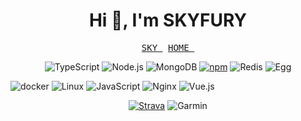 <h1 align="center">Hi 👋, I'm SKYFURY</h1>
<p align="center">
  <samp>
    <a href="https://www.skyfury.com.cn">SKY&nbsp</a>
    <a href="https://fourioc.com/">HOME&nbsp</a>
  </samp>
</p>

<p align="center">
  <img alt="TypeScript" src="https://img.shields.io/badge/-TypeScript-3178C6?logo=TypeScript&style=flat&logoColor=fff"/>
  <img alt="Node.js" src="https://img.shields.io/badge/-Node.js-339933?logo=Node.js&style=flat&logoColor=fff"/>
  <img alt="MongoDB" src="https://img.shields.io/badge/-MongoDB-47A248?logo=MongoDB&style=flat&logoColor=fff"/>
  <a href="https://www.npmjs.com/~skyfury" target="_blank"><img alt="npm" src="https://img.shields.io/badge/-npm-CB3837?logo=npm&style=flat&logoColor=fff"/></a>
  <img alt="Redis" src="https://img.shields.io/badge/-Redis-DC382D?logo=Redis&style=flat&logoColor=fff"/>
  <img alt="Egg" src="https://img.shields.io/badge/-Egg.js-000000?logo=Egg&style=flat"/>
</p>

<p align="center">

[comment]: <> (  <img alt="Elasticsearch" src="https://img.shields.io/badge/-Elasticsearch-005571?logo=Elasticsearch&style=flat&logoColor=fff"/>)

[comment]: <> (  <img alt="kubernetes" src="https://img.shields.io/badge/-Kubernetes-326CE5?logo=Kubernetes&style=flat&logoColor=fff"/>)
  <img alt="docker" src="https://img.shields.io/badge/-Docker-2496ED?logo=Docker&style=flat&logoColor=fff"/>
  <img alt="Linux" src="https://img.shields.io/badge/-Linux-FCC624?logo=Linux&style=flat&logoColor=000"/>
  <img alt="JavaScript" src="https://img.shields.io/badge/-JavaScript-F7DF1E?logo=JavaScript&style=flat&logoColor=fff"/>
  <img alt="Nginx" src="https://img.shields.io/badge/-Nginx-009639?logo=NGINX&style=flat&logoColor=fff"/>
  <img alt="Vue.js" src="https://img.shields.io/badge/-Vue.js-4FC08D?logo=Vue.js&style=flat&logoColor=fff"/>
</p>

[comment]: <> (<p align="center">)

[comment]: <> (  <img alt="Visual Studio Code" src="https://img.shields.io/badge/-Visual Studio Code-007ACC?logo=Visual Studio Code&style=flat&logoColor=fff"/>)

[comment]: <> (  <img alt="Vim" src="https://img.shields.io/badge/-Vim-019733?logo=Vim&style=flat&logoColor=fff"/>)

[comment]: <> (  <img alt="WebStorm" src="https://img.shields.io/badge/-WebStorm-000000?logo=WebStorm&style=flat&logoColor=fff"/>)

[comment]: <> (</p>)

<p align="center">
  <a href="https://www.strava.com/athletes/skyfury" target="_blank"><img alt="Strava" src="https://img.shields.io/badge/-Strava-FC4C02?logo=Strava&style=flat&logoColor=fff"/></a>
  <img alt="Garmin" src="https://img.shields.io/badge/-Garmin-000?logo=Garmin&style=flat&logoColor=fff"/>

[comment]: <> (  <img alt="Apple" src="https://img.shields.io/badge/-Apple-000000?logo=Apple&style=flat&logoColor=fff"/>)

[comment]: <> (  <img alt="Sony" src="https://img.shields.io/badge/-Sony-ffffff?logo=Sony&style=flat&logoColor=000"/>)
</p>


[comment]: <> (![skyfury's github stats]&#40;https://github-readme-stats.vercel.app/api?username=littleboyfury&show_icons=true&theme=cobalt&#41;)


